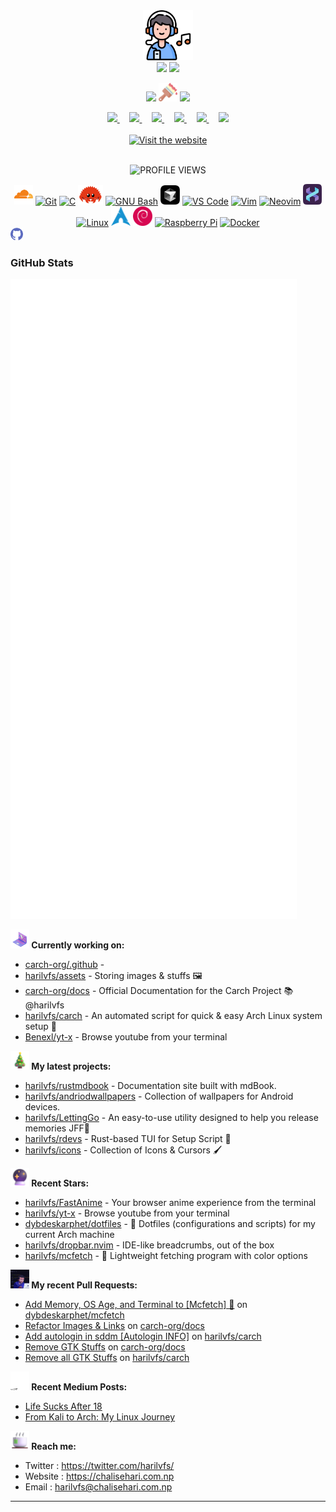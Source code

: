 <div align="center">

<img src='https://github.com/harilvfs/assets/blob/main/harilvfs/listen.png' width="80"> 
</div>

<div align="center">
  <img src="https://img.shields.io/badge/OS-Linux-FF6961?style=for-the-badge&logo=linux&color=dbb6ed&logoColor=yellow&labelColor=1c1c29" />
  <img src="https://img.shields.io/badge/Distro-Arch-00CED1?style=for-the-badge&logo=arch-linux&color=7dc4e4&logoColor=blue&labelColor=1c1c29" />
</div>

<div align="center">

<img src="https://img.shields.io/badge/Catppuccin-blue?colorA=363a4f&colorB=b7bdf8&style=for-the-badge"> <img src='https://github.com/harilvfs/assets/blob/main/themes/themes.png' width="30"> <img src="https://img.shields.io/badge/Nord-orange?style=for-the-badge&colorA=4c566a&colorB=88c0d0">
</div>

<div align="center">
   <a href="https://discord.com/invite/8NJWstnUHd">
       <picture>
           <source height="35px" media="(prefers-color-scheme: dark)" srcset="https://raw.githubusercontent.com/harilvfs/social-icons/refs/heads/master/SVG/Black/Discord_black.svg" />
           <img height="35px" src="https://raw.githubusercontent.com/harilvfs/social-icons/refs/heads/master/SVG/Black/Discord_black.svg" />
       </picture>
   </a>&nbsp;&nbsp;&nbsp;
   <a href="https://reddit.com/u/aayush-le">
       <picture>
           <source height="35px" media="(prefers-color-scheme: dark)" srcset="https://github.com/harilvfs/social-icons/raw/refs/heads/master/SVG/Black/Reddit_black.svg" />
           <img height="35px" src="https://github.com/harilvfs/social-icons/raw/refs/heads/master/SVG/Black/Reddit_black.svg" />
       </picture>
   </a>&nbsp;&nbsp;&nbsp;
   <a href="https://t.me/+ZB_xmsYtIE0yNWNl">
      <picture>
         <source height="35px" media="(prefers-color-scheme: dark)" srcset="https://github.com/harilvfs/social-icons/raw/refs/heads/master/SVG/Black/Telegram_black.svg" />
         <img height="35px" src="https://github.com/harilvfs/social-icons/raw/refs/heads/master/SVG/Black/Telegram_black.svg" />
      </picture>
   </a>&nbsp;&nbsp;&nbsp;
   <a href="https://medium.com/@aayushchalise">
      <picture>
         <source height="35px" media="(prefers-color-scheme: dark)" srcset="https://github.com/harilvfs/social-icons/raw/refs/heads/master/SVG/Black/Medium_black.svg" />
         <img height="35px" src="https://github.com/harilvfs/social-icons/raw/refs/heads/master/SVG/Black/Medium_black.svg" />
     </picture>
   </a>&nbsp;&nbsp;&nbsp;
        <a href="https://www.twitch.tv/aayushchalese">
      <picture>
         <source height="35px" media="(prefers-color-scheme: dark)" srcset="https://github.com/harilvfs/social-icons/raw/refs/heads/master/SVG/Black/Twitch_black.svg" />
         <img height="35px" src="https://github.com/harilvfs/social-icons/raw/refs/heads/master/SVG/Black/Twitch_black.svg" />
     </picture>
   </a>&nbsp;&nbsp;&nbsp;
   <a href="https://x.com/harilvfs">
      <picture>
         <source height="35px"  media="(prefers-color-scheme: dark)" srcset="https://github.com/harilvfs/social-icons/raw/refs/heads/master/SVG/Black/Twitter_black.svg">
         <img height="35px" src="https://github.com/harilvfs/social-icons/raw/refs/heads/master/SVG/Black/Twitter_black.svg" />
      </picture>
   </a>
</div>
<br>
<div align="center">
<a href="https://chalisehari.com.np"><img alt="Visit the website" height="40" src="https://cdn.jsdelivr.net/npm/@intergrav/devins-badges@3/assets/cozy/documentation/website_vector.svg"></a>
  </div>
<br>
<p align="center">
  <img src="https://komarev.com/ghpvc/?username=aayushx402&label=PROFILE%20VIEWS&style=for-the-badge&color=blue" alt="PROFILE  VIEWS">
</p>

<div align="center">
<a href="https://www.cloudflare.com/" target="_blank" rel="noreferrer"><img src="https://github.com/harilvfs/assets/blob/main/harilvfs/cloudflare.png" width="30" height="31" alt="Cloudflare" /></a> <a href="https://git-scm.com/" target="_blank" rel="noreferrer"><img src="https://raw.githubusercontent.com/danielcranney/readme-generator/main/public/icons/skills/git-colored.svg" width="30" height="30" alt="Git" /></a> <a href="https://docs.microsoft.com/en-us/cpp/?view=msvc-170" target="_blank" rel="noreferrer"><img src="https://raw.githubusercontent.com/danielcranney/readme-generator/main/public/icons/skills/c-colored.svg" width="30" height="30" alt="C" /></a>  <a href="https://www.rust-lang.org/" target="_blank" rel="noreferrer"><img src="https://github.com/harilvfs/assets/blob/main/harilvfs/rust.png" width="40" height="31" alt="Rust" /></a> <a href="https://www.gnu.org/software/bash/" target="_blank" rel="noreferrer"><img src="https://raw.githubusercontent.com/danielcranney/readme-generator/main/public/icons/skills/gnubash-colored.svg" width="31" height="31" alt="GNU Bash" /></a> <a href="https://www.cursor.com/" target="_blank" rel="noreferrer"><img src="https://raw.githubusercontent.com/harilvfs/assets/refs/heads/main/harilvfs/cursor.svg" width="31" height="31" alt="cursor" /></a> <a href="https://code.visualstudio.com/" target="_blank" rel="noreferrer"><img src="https://raw.githubusercontent.com/danielcranney/readme-generator/main/public/icons/skills/visualstudiocode-colored.svg" width="31" height="31" alt="VS Code" /></a> <a href="https://www.vim.org/" target="_blank" rel="noreferrer"><img src="https://raw.githubusercontent.com/danielcranney/readme-generator/main/public/icons/skills/vim-colored.svg" width="31" height="31" alt="Vim" /></a> <a href="https://neovim.io/" target="_blank" rel="noreferrer"><img src="https://raw.githubusercontent.com/danielcranney/readme-generator/main/public/icons/skills/neovim-colored.svg" width="31" height="31" alt="Neovim" /></a> <a href="https://helix-editor.com/" target="_blank" rel="noreferrer"><img src="https://github.com/harilvfs/assets/blob/main/harilvfs/helix.png" width="30" height="33" alt="helix" /></a> <a href="https://www.linux.org" target="_blank" rel="noreferrer"><img src="https://raw.githubusercontent.com/danielcranney/readme-generator/main/public/icons/skills/linux-colored.svg" width="31" height="31" alt="Linux" /></a> <a href="https://archlinux.org/" target="_blank" rel="noreferrer"><img src="https://github.com/harilvfs/assets/blob/main/harilvfs/archx.png" width="31" height="31" alt="archlinux" /></a> <a href="https://www.debian.org/" target="_blank" rel="noreferrer"><img src="https://github.com/harilvfs/assets/blob/main/harilvfs/debianx.png" width="31" height="31" alt="Debian" /></a> <a href="https://www.raspberrypi.org/" target="_blank" rel="noreferrer"><img src="https://raw.githubusercontent.com/danielcranney/readme-generator/main/public/icons/skills/raspberrypi-colored.svg" width="31" height="31" alt="Raspberry Pi" /></a> <a href="https://www.docker.com/" target="_blank" rel="noreferrer"><img src="https://raw.githubusercontent.com/danielcranney/readme-generator/main/public/icons/skills/docker-colored.svg" width="31" height="31" alt="Docker" /></a>
</div>

<img src='https://github.com/harilvfs/assets/blob/main/harilvfs/noseek.png' width="20"> 
  
### GitHub Stats 

<p align="left"><img src="https://raw.githubusercontent.com/harilvfs/harilvfs/refs/heads/main/github-metrics.svg" /></p>

<strong><img src='https://github.com/harilvfs/assets/blob/main/github-gifs/242390692-0b335028-1d3d-4ee5-b5b3-a373d499be7e.gif' width="30"> Currently working on: </strong>

- [carch-org/.github](https://github.com/carch-org/.github) - 
- [harilvfs/assets](https://github.com/harilvfs/assets) - Storing images &amp; stuffs  🖼️
- [carch-org/docs](https://github.com/carch-org/docs) - Official Documentation for the Carch Project 📚 @harilvfs
- [harilvfs/carch](https://github.com/harilvfs/carch) - An automated script for quick &amp; easy Arch Linux system setup 🧩
- [Benexl/yt-x](https://github.com/Benexl/yt-x) - Browse youtube from your terminal

<strong><img src='https://github.com/harilvfs/assets/blob/main/github-gifs/Christmas%20Tree.png' width="30"> My latest projects: </strong>

- [harilvfs/rustmdbook](https://github.com/harilvfs/rustmdbook) - Documentation site built with mdBook.
- [harilvfs/andriodwallpapers](https://github.com/harilvfs/andriodwallpapers) - Collection of wallpapers for Android devices.
- [harilvfs/LettingGo](https://github.com/harilvfs/LettingGo) - An easy-to-use utility designed to help you release memories JFF🐍
- [harilvfs/rdevs](https://github.com/harilvfs/rdevs) - Rust-based TUI for Setup Script 🦀
- [harilvfs/icons](https://github.com/harilvfs/icons) - Collection of Icons &amp; Cursors 🖌️

<strong><img src='https://github.com/harilvfs/assets/blob/main/images/Crystal%20Ball.png' width="30"> Recent Stars: </strong>

- [harilvfs/FastAnime](https://github.com/harilvfs/FastAnime) - Your browser anime experience from the terminal
- [harilvfs/yt-x](https://github.com/harilvfs/yt-x) - Browse youtube from your terminal
- [dybdeskarphet/dotfiles](https://github.com/dybdeskarphet/dotfiles) - 🌃 Dotfiles (configurations and scripts) for my current Arch machine
- [harilvfs/dropbar.nvim](https://github.com/harilvfs/dropbar.nvim) - IDE-like breadcrumbs, out of the box
- [harilvfs/mcfetch](https://github.com/harilvfs/mcfetch) - 🌈 Lightweight fetching program with color options

<strong><img src='https://github.com/harilvfs/assets/blob/main/github-gifs/212898774-0a96dc1d-c908-4ce8-9dd7-a71aab6e1c2b.gif' width="30"> My recent Pull Requests: </strong>

- [Add Memory, OS Age, and Terminal to [Mcfetch] 🦀](https://github.com/dybdeskarphet/mcfetch/pull/6) on [dybdeskarphet/mcfetch](https://github.com/dybdeskarphet/mcfetch)
- [Refactor Images &amp; Links](https://github.com/carch-org/docs/pull/10) on [carch-org/docs](https://github.com/carch-org/docs)
- [Add autologin in sddm [Autologin INFO]](https://github.com/harilvfs/carch/pull/236) on [harilvfs/carch](https://github.com/harilvfs/carch)
- [Remove GTK Stuffs](https://github.com/carch-org/docs/pull/9) on [carch-org/docs](https://github.com/carch-org/docs)
- [Remove all GTK Stuffs](https://github.com/harilvfs/carch/pull/235) on [harilvfs/carch](https://github.com/harilvfs/carch)

<strong><img src='https://github.com/harilvfs/assets/blob/main/github-gifs/238201078-6f564d9a-467a-4bba-ad3a-8527c8ab79ae.gif' width="30"> Recent Medium Posts: </strong>

- [Life Sucks After 18](https://medium.com/@aayushchalise/life-sucks-after-18-c80e9a4c7944?source=rss-78f8a98217ed------2)
- [From Kali to Arch: My Linux Journey](https://medium.com/@aayushchalise/from-kali-to-arch-my-linux-journey-7943648dc579?source=rss-78f8a98217ed------2)

<strong><img src='https://github.com/harilvfs/assets/blob/main/github-gifs/216120974-24a76b31-7f39-41f1-a38f-b3c1377cc612.png' width="30"> Reach me:</strong>
- Twitter   : <https://twitter.com/harilvfs/>
- Website   : <https://chalisehari.com.np>
- Email     : [harilvfs@chalisehari.com.np](mailto:harilvfs@chalisehari.com.np)

---

